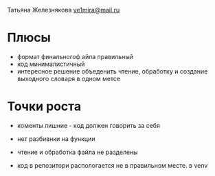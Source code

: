 Татьяна Железнякова
ve1mira@mail.ru
# Плюсы
* формат финальногоф айла правильный
* код минималистичный
* интересное решение объеденить чтение, обработку и создание выходного словаря в одном метсе

# Точки роста
* коменты лишние - код должен говорить за себя
* нет разбивнки на функции
* чтение и обработка файла не разделены


* код в репозитори распологается не в правильном месте. в venv